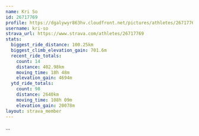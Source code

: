 ```yaml
---
name: Kri So
id: 26717769
profile: https://dgalywyr863hv.cloudfront.net/pictures/athletes/26717769/7761026/13/large.jpg
username: kri-so
strava_url: https://www.strava.com/athletes/26717769
stats:
  biggest_ride_distance: 100.25km
  biggest_climb_elevation_gain: 701.6m
  recent_ride_totals:
    count: 14
    distance: 402.98km
    moving_time: 18h 48m
    elevation_gain: 4694m
  ytd_ride_totals:
    count: 98
    distance: 2640km
    moving_time: 108h 09m
    elevation_gain: 20078m
layout: strava_member
--- 
```

...
